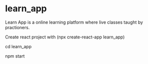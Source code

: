 # learn_app
Learn App is a online learning platform where live classes taught by practioners.



Create react project with
      (npx create-react-app learn_app)

cd learn_app

npm start
